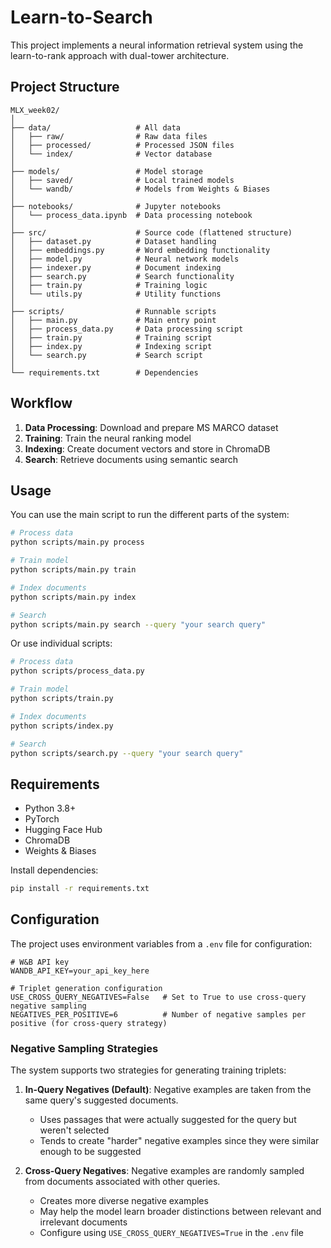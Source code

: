 # Learn-to-Search

This project implements a neural information retrieval system using the learn-to-rank approach with dual-tower architecture.

## Project Structure

```
MLX_week02/
│
├── data/                   # All data
│   ├── raw/                # Raw data files
│   ├── processed/          # Processed JSON files
│   └── index/              # Vector database
│
├── models/                 # Model storage 
│   ├── saved/              # Local trained models
│   └── wandb/              # Models from Weights & Biases
│
├── notebooks/              # Jupyter notebooks
│   └── process_data.ipynb  # Data processing notebook
│
├── src/                    # Source code (flattened structure)
│   ├── dataset.py          # Dataset handling
│   ├── embeddings.py       # Word embedding functionality
│   ├── model.py            # Neural network models
│   ├── indexer.py          # Document indexing
│   ├── search.py           # Search functionality
│   ├── train.py            # Training logic
│   └── utils.py            # Utility functions
│
├── scripts/                # Runnable scripts
│   ├── main.py             # Main entry point
│   ├── process_data.py     # Data processing script
│   ├── train.py            # Training script
│   ├── index.py            # Indexing script
│   └── search.py           # Search script
│
└── requirements.txt        # Dependencies
```

## Workflow

1. **Data Processing**: Download and prepare MS MARCO dataset
2. **Training**: Train the neural ranking model
3. **Indexing**: Create document vectors and store in ChromaDB
4. **Search**: Retrieve documents using semantic search

## Usage

You can use the main script to run the different parts of the system:

```bash
# Process data
python scripts/main.py process

# Train model
python scripts/main.py train

# Index documents
python scripts/main.py index

# Search
python scripts/main.py search --query "your search query"
```

Or use individual scripts:

```bash
# Process data
python scripts/process_data.py

# Train model
python scripts/train.py

# Index documents
python scripts/index.py

# Search
python scripts/search.py --query "your search query"
```

## Requirements

- Python 3.8+
- PyTorch
- Hugging Face Hub
- ChromaDB
- Weights & Biases

Install dependencies:

```bash
pip install -r requirements.txt
```

## Configuration

The project uses environment variables from a `.env` file for configuration:

```
# W&B API key
WANDB_API_KEY=your_api_key_here

# Triplet generation configuration
USE_CROSS_QUERY_NEGATIVES=False   # Set to True to use cross-query negative sampling
NEGATIVES_PER_POSITIVE=6          # Number of negative samples per positive (for cross-query strategy)
```

### Negative Sampling Strategies

The system supports two strategies for generating training triplets:

1. **In-Query Negatives (Default)**: Negative examples are taken from the same query's suggested documents.
   - Uses passages that were actually suggested for the query but weren't selected
   - Tends to create "harder" negative examples since they were similar enough to be suggested

2. **Cross-Query Negatives**: Negative examples are randomly sampled from documents associated with other queries.
   - Creates more diverse negative examples
   - May help the model learn broader distinctions between relevant and irrelevant documents
   - Configure using `USE_CROSS_QUERY_NEGATIVES=True` in the `.env` file
